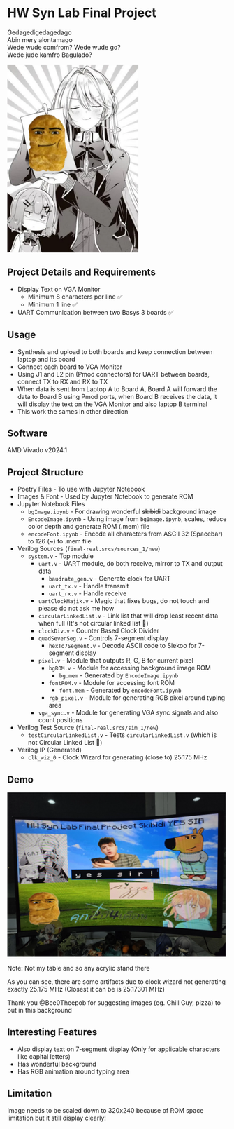 # HW Syn Lab Final Project

Gedagedigedagedago  
Abin mery alontamago  
Wede wude comfrom? Wede wude go?  
Wede jude kamfro Bagulado?

<img src="./mai-nugget.webp" width=300 />

## Project Details and Requirements

- Display Text on VGA Monitor
  - Minimum 8 characters per line ✅
  - Minimum 1 line ✅
- UART Communication between two Basys 3 boards ✅

## Usage

- Synthesis and upload to both boards and keep connection between laptop and its board
- Connect each board to VGA Monitor
- Using J1 and L2 pin (Pmod connectors) for UART between boards, connect TX to RX and RX to TX
- When data is sent from Laptop A to Board A, Board A will forward the data to Board B
  using Pmod ports, when Board B receives the data, it will display the text on the VGA Monitor and also laptop B terminal
- This work the sames in other direction

## Software

AMD Vivado v2024.1

## Project Structure

- Poetry Files - To use with Jupyter Notebook
- Images & Font - Used by Jupyter Notebook to generate ROM
- Jupyter Notebook Files
  - `bgImage.ipynb` - For drawing wonderful ~~skibidi~~ background image
  - `EncodeImage.ipynb` - Using image from `bgImage.ipynb`, scales, reduce color depth and generate ROM (.mem) file
  - `encodeFont.ipynb` - Encode all characters from ASCII 32 (Spacebar) to 126 (~) to .mem file
- Verilog Sources (`final-real.srcs/sources_1/new`)
  - `system.v` - Top module
    - `uart.v` - UART module, do both receive, mirror to TX and output data
      - `baudrate_gen.v` - Generate clock for UART
      - `uart_tx.v` - Handle transmit
      - `uart_rx.v` - Handle receive
    - `uartClockMajik.v` - Magic that fixes bugs, do not touch and please do not ask me how
    - `circularLinkedList.v` - Link list that will drop least recent data when full (It's not circular linked list 🤡)
    - `clockDiv.v` - Counter Based Clock Divider
    - `quadSevenSeg.v` - Controls 7-segment display
      - `hexTo7Segment.v` - Decode ASCII code to Siekoo for 7-segment display
    - `pixel.v` - Module that outputs R, G, B for current pixel
      - `bgROM.v` - Module for accessing background image ROM
        - `bg.mem` - Generated by `EncodeImage.ipynb`
      - `fontROM.v` - Module for accessing font ROM
        - `font.mem` - Generated by `encodeFont.ipynb`
      - `rgb_pixel.v` - Module for generating RGB pixel around typing area
    - `vga_sync.v` - Module for generating VGA sync signals and also count positions
- Verilog Test Source (`final-real.srcs/sim_1/new`)
  - `testCircularLinkedList.v` - Tests `circularLinkedList.v` (which is not Circular Linked List 🤡)
- Verilog IP (Generated)
  - `clk_wiz_0` - Clock Wizard for generating (close to) 25.175 MHz

## Demo

<img src="./demo.webp" width=500 />

Note: Not my table and so any acrylic stand there

As you can see, there are some artifacts due to clock wizard not generating exactly 25.175 MHz (Closest it can be is 25.17301 MHz)

Thank you @Bee0Theepob for suggesting images (eg. Chill Guy, pizza) to put in this background

## Interesting Features

- Also display text on 7-segment display (Only for applicable characters like capital letters)
- Has wonderful background
- Has RGB animation around typing area

## Limitation

Image needs to be scaled down to 320x240 because of ROM space limitation but it still display clearly!
